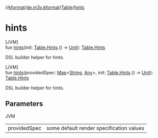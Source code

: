 //[kformat](../../../index.md)/[de.m3y.kformat](../index.md)/[Table](index.md)/[hints](hints.md)

# hints

[JVM]\
fun [hints](hints.md)(init: [Table.Hints](-hints/index.md).() -&gt; [Unit](https://kotlinlang.org/api/latest/jvm/stdlib/kotlin/-unit/index.html)): [Table.Hints](-hints/index.md)

DSL builder helper for hints.

[JVM]\
fun [hints](hints.md)(providedSpec: [Map](https://kotlinlang.org/api/latest/jvm/stdlib/kotlin.collections/-map/index.html)&lt;[String](https://kotlinlang.org/api/latest/jvm/stdlib/kotlin/-string/index.html), [Any](https://kotlinlang.org/api/latest/jvm/stdlib/kotlin/-any/index.html)&gt;, init: [Table.Hints](-hints/index.md).() -&gt; [Unit](https://kotlinlang.org/api/latest/jvm/stdlib/kotlin/-unit/index.html)): [Table.Hints](-hints/index.md)

DSL builder helper for hints.

## Parameters

JVM

| | |
|---|---|
| providedSpec | some default render specification values |
